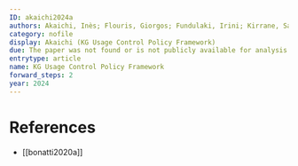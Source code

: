 ```yaml
---
ID: akaichi2024a
authors: Akaichi, Inès; Flouris, Giorgos; Fundulaki, Irini; Kirrane, Sabrina
category: nofile
display: Akaichi (KG Usage Control Policy Framework)
due: The paper was not found or is not publicly available for analysis.
entrytype: article
name: KG Usage Control Policy Framework
forward_steps: 2
year: 2024
---
```

# References

- [[bonatti2020a]]